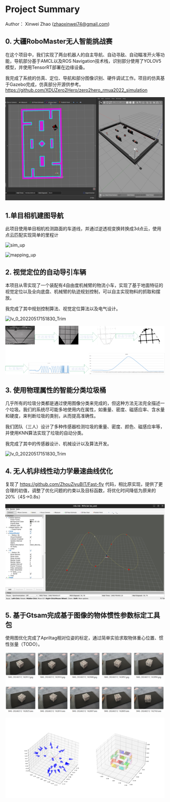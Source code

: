 # Project Summary

Author： Xinwei Zhao ([zhaoxinwei74@gmail.com](zhaoxinwei74@gmail.com))

## 0. 大疆RoboMaster无人智能挑战赛

在这个项目中，我们实现了两台机器人的自主导航、自动寻敌、自动瞄准开火等功能，导航部分基于AMCL以及ROS Navigation技术栈，识别部分使用了YOLOV5模型，并使用TensorRT部署在边缘设备。

我完成了系统的仿真、定位、导航和部分图像识别、硬件调试工作。项目的仿真基于Gazebo完成，仿真部分开源供参考。https://github.com/XDUZero2Hero/zero2hero_rmua2022_simulation

![ezgif.com-gif-maker](Readme.assets/ezgif.com-gif-maker.gif)

## 1.单目相机建图导航

此项目使用单目相机检测路面的车道线，并通过逆透视变换转换成3d点云，使用点云匹配实现简单的里程计

![sim_up](Readme.assets/sim_up.gif)

![mapping_up](Readme.assets/mapping_up.gif)


## 2. 视觉定位的自动导引车辆

本项目从零实现了一个装配有4自由度机械臂的物流小车，实现了基于地面特征的视觉定位以及全向底盘、机械臂的轨迹规划控制，可以自主实现物料的抓取和摆放。

我完成了其中规划控制算法、视觉定位算法以及电气设计。

![lv_0_20220517151830_Trim](Readme.assets/lv_0_20220517151830_Trim.gif)

![image-20220531113035042](Readme.assets/image-20220531113035042.png)

## 3. 使用物理属性的智能分类垃圾桶

几乎所有的垃圾分类都是通过使用图像分类来完成的，但这种方法无法完全描述一个垃圾。我们的系统尽可能多地使用内在属性，如重量、密度、磁感应率、含水量和硬度，来判断垃圾的类别，从而提高准确性。

我们团队（三人）设计了多种传感器检测垃圾的重量、密度、颜色、磁感应率等，并使用KNN算法实现了垃圾的自动分类。

我完成了其中的传感器设计、机械设计以及算法开发。

![lv_0_20220517151830_Trim](Readme.assets/dustbin.gif)

## 4. 无人机非线性动力学最速曲线优化

复现了 https://github.com/ZhouZiyuBIT/Fast-fly 代码，相比原实现，提供了更合理的初值，调整了优化问题的约束以及目标函数，将优化时间降低为原来的20%（4S->0.8s）

![resut](Readme.assets/sim.jpg)

## 5. 基于Gtsam完成基于图像的物体惯性参数标定工具包

使用图优化完成了Apriltag相对位姿的标定，通过简单实验求取物体重心位置、惯性张量（TODO）。



![data](Readme.assets/image_gird.png)

![apriltagcalibrate](Readme.assets/ap_re.png)


